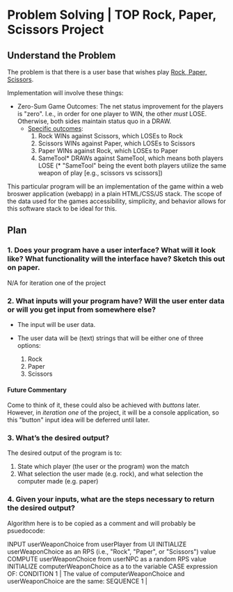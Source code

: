 # Problem Solving | TOP Rock, Paper, Scissors Project

## Understand the Problem

The problem is that there is a user base that wishes play [Rock, Paper, Scissors](https://en.wikipedia.org/wiki/Rock_paper_scissors).

Implementation will involve these things:

  - Zero-Sum Game Outcomes: The net status improvement for the players is "zero". I.e., in order for one player to WIN, the other *must* LOSE. Otherwise, both sides maintain status quo in a DRAW.
    - [Specific outcomes](https://upload.wikimedia.org/wikipedia/commons/thumb/6/67/Rock-paper-scissors.svg/800px-Rock-paper-scissors.svg.png):
      1. Rock WINs against Scissors, which LOSEs to Rock
      2. Scissors WINs against Paper, which LOSEs to Scissors
      3. Paper WINs against Rock, which LOSEs to Paper
      4. SameTool* DRAWs against SameTool, which means both players LOSE (* "SameTool" being the event both players utilize the same weapon of play [e.g., scissors vs scissors])

This particular program will be an implementation of the game within a web broswer application (webapp) in a plain HTML/CSS/JS stack. The scope of the data used for the games accessibility, simplicity, and behavior allows for this software stack to be ideal for this.

## Plan
### 1. Does your program have a user interface? What will it look like? What functionality will the interface have? Sketch this out on paper.

N/A for iteration one of the project

### 2. What inputs will your program have? Will the user enter data or will you get input from somewhere else?

- The input will be user data.
- The user data will be (text) strings that will be either one of three options:

  1. Rock
  2. Paper
  3. Scissors

#### Future Commentary

Come to think of it, these could also be achieved with *buttons* later. However, in *iteration one* of the project, it will be a console application, so this "button" input idea will be deferred until later.

### 3. What’s the desired output?

The desired output of the program is to:

1. State which player (the user or the program) won the match
2. What selection the user made (e.g. rock), and what selection the computer made (e.g. paper)

### 4. Given your inputs, what are the steps necessary to return the desired output?

Algorithm here is to be copied as a comment and will probably be psuedocode:

  INPUT userWeaponChoice from userPlayer from UI
  INITIALIZE userWeaponChoice as an RPS (i.e., "Rock", "Paper", or "Scissors") value
  COMPUTE userWeaponChoice from userNPC as a random RPS value
  INITIALIZE computerWeaponChoice as a to the variable
  CASE expression OF:
    CONDITION 1 | The value of computerWeaponChoice and userWeaponChoice are the same:
      SEQUENCE 1 |
